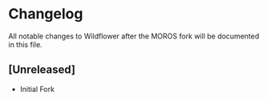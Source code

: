 # Changelog
All notable changes to Wildflower after the MOROS fork will be documented in this file.

## [Unreleased]
- Initial Fork
